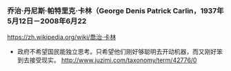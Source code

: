 ### 乔治·丹尼斯·帕特里克·卡林（George Denis Patrick Carlin，1937年5月12日－2008年6月22
https://zh.wikipedia.org/wiki/喬治·卡林
- 政府不希望国民能独立思考。只希望他们刚好够聪明去开动机器，而又刚好笨到去接受现实。
http://www.juzimi.com/taxonomy/term/42776/0